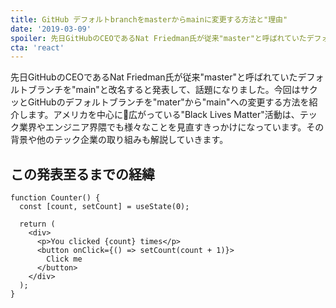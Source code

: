 ```yaml
---
title: GitHub デフォルトbranchをmasterからmainに変更する方法と"理由"
date: '2019-03-09'
spoiler: 先日GitHubのCEOであるNat Friedman氏が従来"master"と呼ばれていたデフォルトブランチを"main"と改名すると発表して、話題になりました。今回はサクッとGitHubのデフォルトブランチを"mater"から"main"への変更する方法を紹介します。アメリカを中心に広がっている"Black Lives Matter"活動は、テック業界やエンジニア界隈でも様々なことを見直すきっかけになっています。その背景や他のテック企業の取り組みも解説していきます。
cta: 'react'
---
```


先日GitHubのCEOであるNat Friedman氏が従来"master"と呼ばれていたデフォルトブランチを"main"と改名すると発表して、話題になりました。今回はサクッとGitHubのデフォルトブランチを"mater"から"main"への変更する方法を紹介します。アメリカを中心に広がっている"Black Lives Matter"活動は、テック業界やエンジニア界隈でも様々なことを見直すきっかけになっています。その背景や他のテック企業の取り組みも解説していきます。

## この発表至るまでの経緯


```jsx{6}
function Counter() {
  const [count, setCount] = useState(0);

  return (
    <div>
      <p>You clicked {count} times</p>
      <button onClick={() => setCount(count + 1)}>
        Click me
      </button>
    </div>
  );
}
```
  
